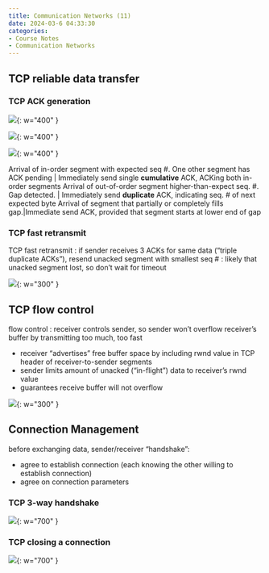 ```yaml
---
title: Communication Networks (11)
date: 2024-03-6 04:33:30
categories:
- Course Notes
- Communication Networks
---
```


## TCP reliable data transfer

### TCP ACK generation

![](/img/post/communication-networks-11.png){: w="400" }

![](/img/post/communication-networks-11-1.png){: w="400" }

![](/img/post/communication-networks-11-2.png){: w="400" }

Arrival of in-order segment with expected seq #. One other segment has ACK pending | Immediately send single **cumulative** ACK, ACKing both in-order segments
Arrival of out-of-order segment higher-than-expect seq. #. Gap detected. | Immediately send **duplicate** ACK, indicating seq. # of next expected byte
Arrival of segment that partially or completely fills gap.|Immediate send ACK, provided that segment starts at lower end of gap
  
### TCP fast retransmit

TCP fast retransmit
: if sender receives 3 ACKs for same data (“triple duplicate ACKs”), resend unacked segment with smallest seq #
: likely that unacked segment lost, so don’t wait for timeout

![](/img/post/communication-networks-11-3.png){: w="300" }

## TCP flow control

flow control
: receiver controls sender, so sender won’t overflow receiver’s buffer by transmitting too much, too fast

- receiver “advertises” free buffer space by including rwnd value in TCP header of receiver-to-sender segments
- sender limits amount of unacked (“in-flight”) data to receiver’s rwnd value
- guarantees receive buffer will not overflow

![](/img/post/communication-networks-11-4.png){: w="300" }

## Connection Management

before exchanging data, sender/receiver “handshake”:

- agree to establish connection (each knowing the other willing to establish connection)
- agree on connection parameters

### TCP 3-way handshake

![](/img/post/communication-networks-11-5.png){: w="700" }

### TCP closing a connection

![](/img/post/communication-networks-11-6.png){: w="700" }
